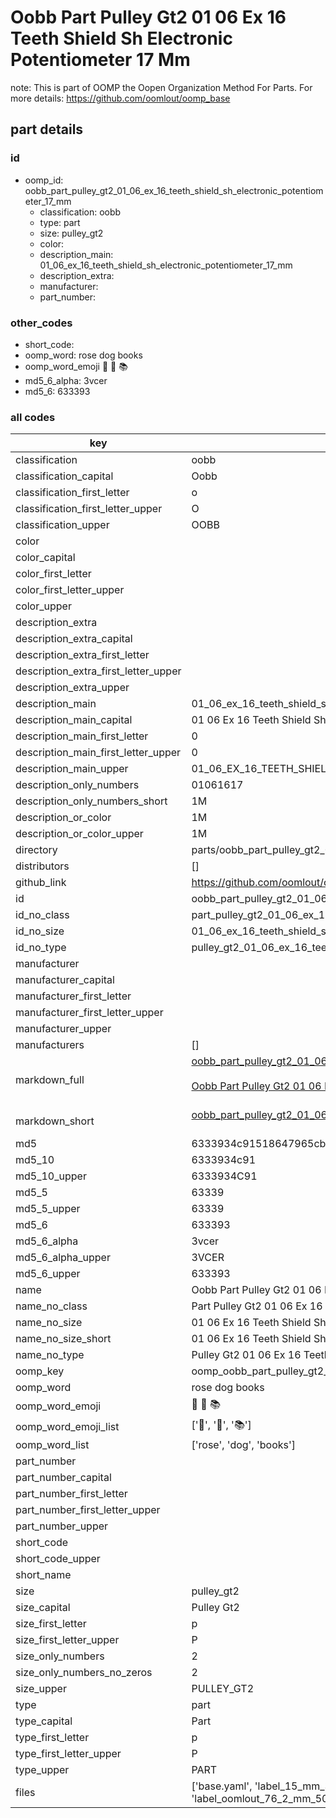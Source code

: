 # Oobb Part Pulley Gt2 01 06 Ex 16 Teeth Shield Sh Electronic Potentiometer 17 Mm  

note: This is part of OOMP the Oopen Organization Method For Parts. For more details: https://github.com/oomlout/oomp_base

##  part details





### id
* oomp_id: oobb_part_pulley_gt2_01_06_ex_16_teeth_shield_sh_electronic_potentiometer_17_mm
  * classification: oobb
  * type: part
  * size: pulley_gt2
  * color: 
  * description_main: 01_06_ex_16_teeth_shield_sh_electronic_potentiometer_17_mm
  * description_extra: 
  * manufacturer: 
  * part_number: 

### other_codes
* short_code: 
* oomp_word: rose dog books
* oomp_word_emoji :rose: :dog: :books:
* md5_6_alpha: 3vcer
* md5_6: 633393

### all codes 
| key | value |  
| --- | --- |  
| classification | oobb |  
| classification_capital | Oobb |  
| classification_first_letter | o |  
| classification_first_letter_upper | O |  
| classification_upper | OOBB |  
| color |  |  
| color_capital |  |  
| color_first_letter |  |  
| color_first_letter_upper |  |  
| color_upper |  |  
| description_extra |  |  
| description_extra_capital |  |  
| description_extra_first_letter |  |  
| description_extra_first_letter_upper |  |  
| description_extra_upper |  |  
| description_main | 01_06_ex_16_teeth_shield_sh_electronic_potentiometer_17_mm |  
| description_main_capital | 01 06 Ex 16 Teeth Shield Sh Electronic Potentiometer 17 mm |  
| description_main_first_letter | 0 |  
| description_main_first_letter_upper | 0 |  
| description_main_upper | 01_06_EX_16_TEETH_SHIELD_SH_ELECTRONIC_POTENTIOMETER_17_MM |  
| description_only_numbers | 01061617 |  
| description_only_numbers_short | 1M |  
| description_or_color | 1M |  
| description_or_color_upper | 1M |  
| directory | parts/oobb_part_pulley_gt2_01_06_ex_16_teeth_shield_sh_electronic_potentiometer_17_mm |  
| distributors | [] |  
| github_link | https://github.com/oomlout/oomlout_oomp_part_src/tree/main/parts/oobb_part_pulley_gt2_01_06_ex_16_teeth_shield_sh_electronic_potentiometer_17_mm/working |  
| id | oobb_part_pulley_gt2_01_06_ex_16_teeth_shield_sh_electronic_potentiometer_17_mm |  
| id_no_class | part_pulley_gt2_01_06_ex_16_teeth_shield_sh_electronic_potentiometer_17_mm |  
| id_no_size | 01_06_ex_16_teeth_shield_sh_electronic_potentiometer_17_mm |  
| id_no_type | pulley_gt2_01_06_ex_16_teeth_shield_sh_electronic_potentiometer_17_mm |  
| manufacturer |  |  
| manufacturer_capital |  |  
| manufacturer_first_letter |  |  
| manufacturer_first_letter_upper |  |  
| manufacturer_upper |  |  
| manufacturers | [] |  
| markdown_full | [oobb_part_pulley_gt2_01_06_ex_16_teeth_shield_sh_electronic_potentiometer_17_mm](https://github.com/oomlout/oomlout_oomp_part_src/tree/main/parts/oobb_part_pulley_gt2_01_06_ex_16_teeth_shield_sh_electronic_potentiometer_17_mm/working)<br>[](https://github.com/oomlout/oomlout_oomp_part_src/tree/main/parts/oobb_part_pulley_gt2_01_06_ex_16_teeth_shield_sh_electronic_potentiometer_17_mm/working)<br>[Oobb Part Pulley Gt2 01 06 Ex 16 Teeth Shield Sh Electronic Potentiometer 17 Mm](https://github.com/oomlout/oomlout_oomp_part_src/tree/main/parts/oobb_part_pulley_gt2_01_06_ex_16_teeth_shield_sh_electronic_potentiometer_17_mm/working)<br><br> |  
| markdown_short | [oobb_part_pulley_gt2_01_06_ex_16_teeth_shield_sh_electronic_potentiometer_17_mm](https://github.com/oomlout/oomlout_oomp_part_src/tree/main/parts/oobb_part_pulley_gt2_01_06_ex_16_teeth_shield_sh_electronic_potentiometer_17_mm/working)<br><br> |  
| md5 | 6333934c91518647965cb90ffd301a09 |  
| md5_10 | 6333934c91 |  
| md5_10_upper | 6333934C91 |  
| md5_5 | 63339 |  
| md5_5_upper | 63339 |  
| md5_6 | 633393 |  
| md5_6_alpha | 3vcer |  
| md5_6_alpha_upper | 3VCER |  
| md5_6_upper | 633393 |  
| name | Oobb Part Pulley Gt2 01 06 Ex 16 Teeth Shield Sh Electronic Potentiometer 17 Mm |  
| name_no_class | Part Pulley Gt2 01 06 Ex 16 Teeth Shield Sh Electronic Potentiometer 17 Mm |  
| name_no_size | 01 06 Ex 16 Teeth Shield Sh Electronic Potentiometer 17 Mm |  
| name_no_size_short | 01 06 Ex 16 Teeth Shield Sh Electronic Potentiometer 17 Mm |  
| name_no_type | Pulley Gt2 01 06 Ex 16 Teeth Shield Sh Electronic Potentiometer 17 Mm |  
| oomp_key | oomp_oobb_part_pulley_gt2_01_06_ex_16_teeth_shield_sh_electronic_potentiometer_17_mm |  
| oomp_word | rose dog books |  
| oomp_word_emoji | :rose: :dog: :books: |  
| oomp_word_emoji_list | [':rose:', ':dog:', ':books:'] |  
| oomp_word_list | ['rose', 'dog', 'books'] |  
| part_number |  |  
| part_number_capital |  |  
| part_number_first_letter |  |  
| part_number_first_letter_upper |  |  
| part_number_upper |  |  
| short_code |  |  
| short_code_upper |  |  
| short_name |  |  
| size | pulley_gt2 |  
| size_capital | Pulley Gt2 |  
| size_first_letter | p |  
| size_first_letter_upper | P |  
| size_only_numbers | 2 |  
| size_only_numbers_no_zeros | 2 |  
| size_upper | PULLEY_GT2 |  
| type | part |  
| type_capital | Part |  
| type_first_letter | p |  
| type_first_letter_upper | P |  
| type_upper | PART |  
| files | ['base.yaml', 'label_15_mm_30_mm.pdf', 'label_15_mm_30_mm.svg', 'label_76_2_mm_50_8_mm.pdf', 'label_76_2_mm_50_8_mm.svg', 'label_oomlout_76_2_mm_50_8_mm.pdf', 'label_oomlout_76_2_mm_50_8_mm.svg', 'readme.md', 'working.json', 'working.yaml'] |  
